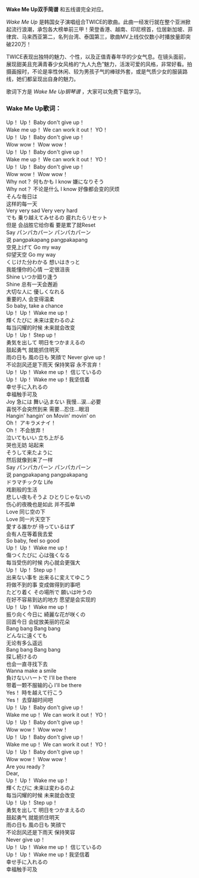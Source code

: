 

**Wake Me Up双手简谱** 和五线谱完全对应。

_Wake Me Up_
是韩国女子演唱组合TWICE的歌曲。此曲一经发行就在整个亚洲掀起流行浪潮，承包各大榜单前三甲！荣登香港、越南、印尼榜首，位居新加坡、菲律宾、马来西亚第二，名列台湾、泰国第三，歌曲MV上线仅仅数小时播放量即突破220万！

TWICE表现出独特的魅力、个性，以及正值青春年华的少女气息。在镜头面前，展现甜美且充满青春少女风格的“九人九色”魅力，活泼可爱的风格，非常好看。拍摄画报时，不论是率性休闲、较为男孩子气的棒球外套，或是气质少女的服装路线，她们都呈现出自身的魅力。

歌词下方是 _Wake Me Up钢琴谱_ ，大家可以免费下载学习。

### Wake Me Up歌词：

Up！ Up！ Baby don't give up！  
Wake me up！ We can work it out！ YO！  
Up！ Up！ Baby don't give up！  
Wow wow！ Wow wow！  
Up！ Up！ Baby don't give up！  
Wake me up！ We can work it out！ YO！  
Up！ Up！ Baby don't give up！  
Wow wow！ Wow wow！  
Why not？ 何もかも I know 嫌になりそう  
Why not？ 不论是什么 I know 好像都会变的厌烦  
そんな毎日は  
这样的每一天  
Very very sad Very very hard  
でも 乗り越えてみせるの 疲れたらリセット  
但是 会战胜它给你看 要是累了就Reset  
Say パンパカパーン パンパカパーン  
说 pangpakapang pangpakapang  
空見上げて Go my way  
仰望天空 Go my way  
くじけた分わかる 想いはきっと  
我能懂你的心情 一定很沮丧  
Shine いつか廻り逢う  
Shine 总有一天会邂逅  
大切な人に 優しくなれる  
重要的人 会变得温柔  
So baby, take a chance  
Up！ Up！ Wake me up！  
輝くたびに 未来は変わるのよ  
每当闪耀的时候 未来就会改变  
Up！ Up！ Step up！  
勇気を出して 明日をつかまえるの  
鼓起勇气 就能抓住明天  
雨の日も 風の日も 笑顔で Never give up！  
不论刮风还是下雨天 保持笑容 永不言弃！  
Up！ Up！ Wake me up！ 信じているの  
Up！ Up！ Wake me up！我坚信着  
幸せ手に入れるの  
幸福触手可及  
Joy 急には 舞い込まない 我慢…涙…必要  
喜悦不会突然到来 需要…忍住…眼泪  
Hangin' hangin' on Movin' movin' on  
Oh！ アキラメナイ！  
Oh！ 不会放弃！  
泣いてもいい 立ち上がる  
哭也无妨 站起来  
そうして来たように  
然后就像到来了一样  
Say パンパカパーン パンパカパーン  
说 pangpakapang pangpakapang  
ドラマチックな Life  
戏剧般的生活  
悲しい夜もそうよ ひとりじゃないの  
伤心的夜晚也是如此 并不孤单  
Love 同じ空の下  
Love 同一片天空下  
愛する誰かが 待っているはず  
会有人在等着我去爱  
So baby, feel so good  
Up！ Up！ Wake me up！  
傷つくたびに 心は強くなる  
每当受伤的时候 内心就会更强大  
Up！ Up！ Step up！  
出来ない事を 出来るに変えてゆこう  
将做不到的事 变成做得到的事吧  
たどり着く その場所で 願いは叶うの  
在好不容易到达的地方 愿望是会实现的  
Up！ Up！ Wake me up！  
振り向く今日に 綺麗な花が咲くの  
回首今日 会绽放美丽的花朵  
Bang bang Bang bang  
どんなに遠くても  
无论有多么遥远  
Bang bang Bang bang  
探し続けるの  
也会一直寻找下去  
Wanna make a smile  
負けないハートで I'll be there  
带着一颗不服输的心 I'll be there  
Yes！ 時を越えて行こう  
Yes！ 去穿越时间吧  
Up！ Up！ Baby don't give up！  
Wake me up！ We can work it out！ YO！  
Up！ Up！ Baby don't give up！  
Wow wow！ Wow wow！  
Up！ Up！ Baby don't give up！  
Wake me up！ We can work it out！ YO！  
Up！ Up！ Baby don't give up！  
Wow wow！ Wow wow！  
Are you ready？  
Dear,  
Up！ Up！ Wake me up！  
輝くたびに 未来は変わるのよ  
每当闪耀的时候 未来就会改变  
Up！ Up！ Step up！  
勇気を出して 明日をつかまえるの  
鼓起勇气 就能抓住明天  
雨の日も 風の日も 笑顔で  
不论刮风还是下雨天 保持笑容  
Never give up！  
Up！ Up！ Wake me up！ 信じているの  
Up！ Up！ Wake me up！我坚信着  
幸せ手に入れるの  
幸福触手可及

